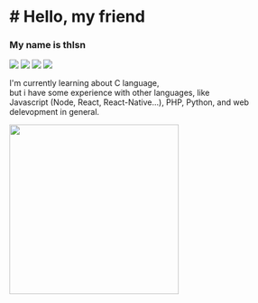 # # Hello, my friend
### My name is thlsn <br />
![](https://img.shields.io/twitter/follow/ydev17?style=flat)
![](https://img.shields.io/github/followers/yd3v?style=flat)
![](https://komarev.com/ghpvc/?username=yd3v)
![](https://img.shields.io/github/stars/blackbinn)
<br />
<p align="left">
I'm currently learning about C language,<br />but i have some experience with other languages, like <br />
Javascript (Node, React, React-Native...), PHP, Python, and web delevopment in general.
  </p>
  
<img src="https://thumbs.gfycat.com/AchingUnsightlyHarrierhawk-small.gif" width="300" />

